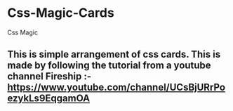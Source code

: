 # Css-Magic-Cards
Css Magic


## This is simple arrangement of css cards. This is made by following the tutorial from a youtube channel Fireship :- https://www.youtube.com/channel/UCsBjURrPoezykLs9EqgamOA
